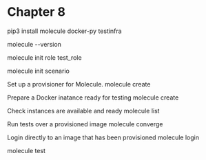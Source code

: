 # Chapter 8


pip3 install molecule docker-py testinfra

molecule --version

molecule init role test_role


molecule init scenario 


Set up a provisioner for Molecule.
molecule create 


Prepare a Docker inatance ready for testing
molecule create

Check instances are available and ready
molecule list


Run tests over a provisioned image
molecule converge


Login directly to an image that has been provisioned
molecule login



molecule test
 
